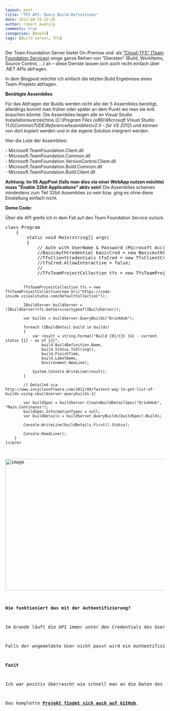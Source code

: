 ```yaml
---
layout: post
title: "TFS API: Query Build-Definitions"
date: 2013-08-19 23:26
author: robert.muehsig
comments: true
categories: [HowTo]
tags: [Build Server, TFS]
---
```

<p>Der Team Foundation Server bietet On-Premise und&nbsp; als <a href="http://code-inside.de/blog/2012/11/05/team-foundation-service-ein-erster-blick-auf-den-tfs-in-der-cloud/">“Cloud-TFS” (Team Foundation Services)</a> einge ganze Reihen von “Diensten” (Build, WorkItems, Source Control, …) an – diese Dienste lassen sich auch recht einfach über .NET APIs abfragen.</p> <p>In dem Blogpost möchte ich einfach die letzten Build Ergebnisse eines Team-Projekts abfragen.</p> <p><strong>Benötigte Assemblies</strong></p> <p>Für das Abfragen der Builds werden nicht alle der 5 Assemblies benötigt, allerdings kommt man früher oder später an dem Punkt wo man sie evtl. brauchen könnte. Die Assemblies liegen alle im Visual Studio Installationsverzeichnis (<em>C:\Program Files (x86)\Microsoft Visual Studio 11.0\Common7\IDE\ReferenceAssemblies\v2.0 – für VS 2012</em>) und können von dort kopiert werden und in die eigene Solution integriert werden.</p> <p>Hier die Liste der Assemblies:</p> <p>- Microsoft.TeamFoundation.Client.dll<br>- Microsoft.TeamFoundation.Common.dll<br>- Microsoft.TeamFoundation.VersionControl.Client.dll<br>- Microsoft.TeamFoundation.Build.Common.dll<br>- Microsoft.TeamFoundation.Build.Client.dll</p> <p><strong>Achtung: Im IIS AppPool (falls man dies via einer WebApp nutzen möchte) muss "Enable 32bit Applications" aktiv sein!</strong> Die Assemblies scheinen mindestens zum Teil 32bit Assemblies zu sein bzw. ging es ohne diese Einstellung einfach nicht.</p> <p><strong>Demo Code:</strong></p> <p>Über die API greife ich in dem Fall auf den Team Foundation Service zurück. </p><pre class="brush: csharp; auto-links: true; collapse: false; first-line: 1; gutter: true; html-script: false; light: false; ruler: false; smart-tabs: true; tab-size: 4; toolbar: true;">class Program
    {
        static void Main(string[] args)
        {
            // Auth with UserName &amp; Password (Microsoft Acc):
            //BasicAuthCredential basicCred = new BasicAuthCredential(new NetworkCredential("xxx@hotmail.com", "pw"));
            //TfsClientCredentials tfsCred = new TfsClientCredentials(basicCred);
            //tfsCred.AllowInteractive = false;
            //
            //TfsTeamProjectCollection tfs = new TfsTeamProjectCollection(new Uri("https://code-inside.visualstudio.com/DefaultCollection"), tfsCred);

            TfsTeamProjectCollection tfs = new TfsTeamProjectCollection(new Uri("https://code-inside.visualstudio.com/DefaultCollection"));

            IBuildServer buildServer = (IBuildServer)tfs.GetService(typeof(IBuildServer));

            var builds = buildServer.QueryBuilds("DrinkHub");

            foreach (IBuildDetail build in builds)
            {
                var result = string.Format("Build {0}/{3} {4} - current status {1} - as of {2}",
                    build.BuildDefinition.Name,
                    build.Status.ToString(),
                    build.FinishTime,
                    build.LabelName,
                    Environment.NewLine);

                System.Console.WriteLine(result);
            }

            // Detailed via http://www.incyclesoftware.com/2012/09/fastest-way-to-get-list-of-builds-using-ibuildserver-querybuilds-2/

            var buildSpec = buildServer.CreateBuildDetailSpec("DrinkHub", "Main.Continuous");
            buildSpec.InformationTypes = null;
            var buildDetails = buildServer.QueryBuilds(buildSpec).Builds;

            Console.WriteLine(buildDetails.First().Status);

            Console.ReadLine();
        }
    }</pre>
<p><a href="{{BASE_PATH}}/assets/wp-images/image1903.png"><img title="image" style="border-top: 0px; border-right: 0px; border-bottom: 0px; border-left: 0px; display: inline" border="0" alt="image" src="{{BASE_PATH}}/assets/wp-images/image_thumb1044.png" width="590" height="415"></a> </p>
<p><strong>Wie funktioniert das mit der Authentifizierung?</strong></p>
<p>Im Grunde läuft die API immer unter den Credentials des Users – wenn man auf den Team Foundation Service zugreift wird automatisch der Microsoft Account genommen. OnPremise wird der Windows Account genommen.</p>
<p>Falls der angemeldete User nicht passt wird ein Authentifizierungsfenster angezeigt. Im Falle der Code läuft auf einem Server ist dies allerdings nicht gerade praktisch, daher kann man auch (wie im auskommentierten Teil des Codes sehen) direkt einen User angeben – das gilt sowohl für einen Microsoft Account als auch einen Windows Account.</p>
<p><strong>Fazit</strong></p>
<p>Ich war positiv überrascht wie schnell man an die Daten des TFS kommt – mal sehen was man mit der API noch machen kann.</p>
<p>Das komplette <a href="https://github.com/Code-Inside/Samples/tree/master/2013/TfsApi.Build"><strong>Projekt findet sich auch auf GitHub</strong></a>.</p>

